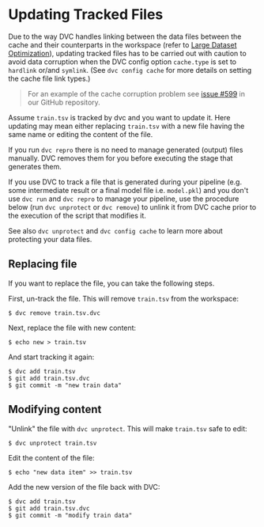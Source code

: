 # Updating Tracked Files

Due to the way DVC handles linking between the data files between the
<abbr>cache</abbr> and their counterparts in the <abbr>workspace</abbr> (refer
to [Large Dataset Optimization](/doc/user-guide/large-dataset-optimization)),
updating tracked files has to be carried out with caution to avoid data
corruption when the DVC config option `cache.type` is set to `hardlink` or/and
`symlink`. (See `dvc config cache` for more details on setting the cache file
link types.)

> For an example of the cache corruption problem see
> [issue #599](https://github.com/iterative/dvc/issues/599) in our GitHub
> repository.

Assume `train.tsv` is tracked by dvc and you want to update it. Here updating
may mean either replacing `train.tsv` with a new file having the same name or
editing the content of the file.

If you run `dvc repro` there is no need to manage generated (output) files
manually. DVC removes them for you before executing the stage that generates
them.

If you use DVC to track a file that is generated during your pipeline (e.g. some
intermediate result or a final model file i.e. `model.pkl`) and you don't use
`dvc run` and `dvc repro` to manage your pipeline, use the procedure below (run
`dvc unprotect` or `dvc remove`) to unlink it from DVC cache prior to the
execution of the script that modifies it.

See also `dvc unprotect` and `dvc config cache` to learn more about protecting
your data files.

## Replacing file

If you want to replace the file, you can take the following steps.

First, un-track the file. This will remove `train.tsv` from the workspace:

```dvc
$ dvc remove train.tsv.dvc
```

Next, replace the file with new content:

```dvc
$ echo new > train.tsv
```

And start tracking it again:

```dvc
$ dvc add train.tsv
$ git add train.tsv.dvc
$ git commit -m "new train data"
```

## Modifying content

"Unlink" the file with `dvc unprotect`. This will make `train.tsv` safe to edit:

```dvc
$ dvc unprotect train.tsv
```

Edit the content of the file:

```dvc
$ echo "new data item" >> train.tsv
```

Add the new version of the file back with DVC:

```dvc
$ dvc add train.tsv
$ git add train.tsv.dvc
$ git commit -m "modify train data"
```
